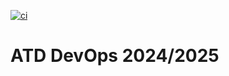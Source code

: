 [![ci](https://github.com/raintje/devops-2425/actions/workflows/ci.yml/badge.svg)](https://github.com/raintje/devops-2425/actions/workflows/ci.yml)

# ATD DevOps 2024/2025